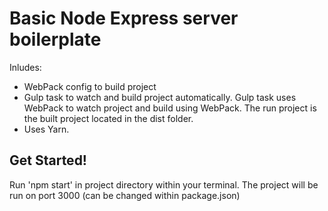 # Basic Node Express server boilerplate

Inludes:
- WebPack config to build project
- Gulp task to watch and build project automatically. Gulp task uses WebPack to watch project and build using WebPack. The run project is the built project located in the dist folder.
- Uses Yarn.

## Get Started!

Run 'npm start' in project directory within your terminal. The project will be run on port 3000 (can be changed within package.json)
